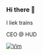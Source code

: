 ### Hi there 👋

I liek trains

CEO @ HUD

[![Vim](https://img.shields.io/badge/VIM-%2311AB00.svg?style=for-the-badge&logo=vim&logoColor=white)](https://github.com/Soycid/nvim)
